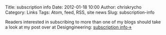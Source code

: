 Title: subscription info
Date: 2012-01-18 10:00
Author: chriskrycho
Category: Links
Tags: Atom, feed, RSS, site news
Slug: subscription-info

Readers interested in subscribing to more than one of my blogs should
take a look at my post over at Designgineering: [subscription info→][]

  [subscription info→]: http://www.chriskrycho.com/web/2012/01/18/subscription-info/
